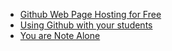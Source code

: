 - [Github Web Page Hosting for Free](Github-Web-Pages-Free-Web-Hosting-for-All.md)
- [Using Github with your students](Using-Git-&-Github.md)
- [You are Note Alone](You-are-NOT-ALONE.md)
